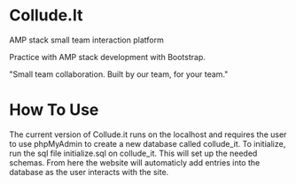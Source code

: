 # Collude.It
AMP stack small team interaction platform

Practice with AMP stack development with Bootstrap.

"Small team collaboration. Built by our team, for your team."

# How To Use

The current version of Collude.it runs on the localhost and requires the user to use phpMyAdmin to create a new database called collude_it. To initialize, run the sql file initialize.sql on collude_it. This will set up the needed schemas. From here the website will automaticly add entries into the database as the user interacts with the site.
